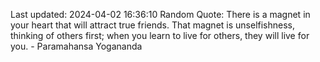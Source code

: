 Last updated: 2024-04-02 16:36:10
Random Quote: There is a magnet in your heart that will attract true friends. That magnet is unselfishness, thinking of others first; when you learn to live for others, they will live for you. - Paramahansa Yogananda